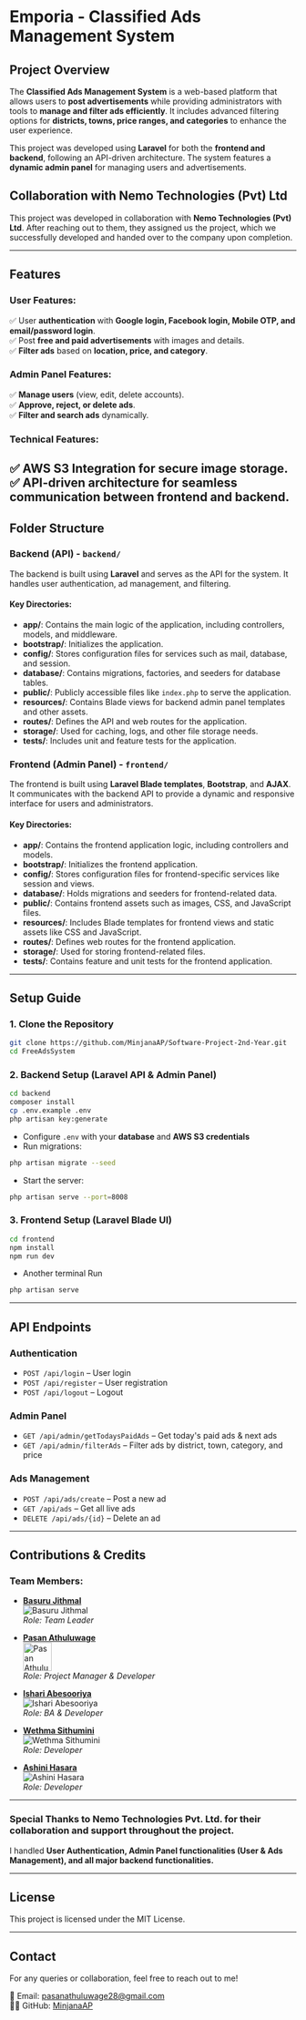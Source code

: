 # **Emporia - Classified Ads Management System**

## **Project Overview**
The **Classified Ads Management System** is a web-based platform that allows users to **post advertisements** while providing administrators with tools to **manage and filter ads efficiently**. It includes advanced filtering options for **districts, towns, price ranges, and categories** to enhance the user experience.

This project was developed using **Laravel** for both the **frontend and backend**, following an API-driven architecture. The system features a **dynamic admin panel** for managing users and advertisements.

## **Collaboration with Nemo Technologies (Pvt) Ltd**
This project was developed in collaboration with **Nemo Technologies (Pvt) Ltd**. After reaching out to them, they assigned us the project, which we successfully developed and handed over to the company upon completion.

---

## **Features**
### **User Features:**
✅ User **authentication** with **Google login, Facebook login, Mobile OTP, and email/password login**.  
✅ Post **free and paid advertisements** with images and details.  
✅ **Filter ads** based on **location, price, and category**.  

### **Admin Panel Features:**
✅ **Manage users** (view, edit, delete accounts).  
✅ **Approve, reject, or delete ads**.  
✅ **Filter and search ads** dynamically.  

### **Technical Features:**
✅ **AWS S3 Integration** for secure image storage.  
✅ **API-driven** architecture for **seamless communication** between frontend and backend.  
---

## Folder Structure

### Backend (API) - `backend/`
The backend is built using **Laravel** and serves as the API for the system. It handles user authentication, ad management, and filtering.

#### Key Directories:
- **app/**: Contains the main logic of the application, including controllers, models, and middleware.
- **bootstrap/**: Initializes the application.
- **config/**: Stores configuration files for services such as mail, database, and session.
- **database/**: Contains migrations, factories, and seeders for database tables.
- **public/**: Publicly accessible files like `index.php` to serve the application.
- **resources/**: Contains Blade views for backend admin panel templates and other assets.
- **routes/**: Defines the API and web routes for the application.
- **storage/**: Used for caching, logs, and other file storage needs.
- **tests/**: Includes unit and feature tests for the application.

### Frontend (Admin Panel) - `frontend/`
The frontend is built using **Laravel Blade templates**, **Bootstrap**, and **AJAX**. It communicates with the backend API to provide a dynamic and responsive interface for users and administrators.

#### Key Directories:
- **app/**: Contains the frontend application logic, including controllers and models.
- **bootstrap/**: Initializes the frontend application.
- **config/**: Stores configuration files for frontend-specific services like session and views.
- **database/**: Holds migrations and seeders for frontend-related data.
- **public/**: Contains frontend assets such as images, CSS, and JavaScript files.
- **resources/**: Includes Blade templates for frontend views and static assets like CSS and JavaScript.
- **routes/**: Defines web routes for the frontend application.
- **storage/**: Used for storing frontend-related files.
- **tests/**: Contains feature and unit tests for the frontend application.

---

## Setup Guide
### **1. Clone the Repository**
```sh
git clone https://github.com/MinjanaAP/Software-Project-2nd-Year.git
cd FreeAdsSystem
```

### **2. Backend Setup (Laravel API & Admin Panel)**
```sh
cd backend
composer install
cp .env.example .env
php artisan key:generate
```

- Configure `.env` with your **database** and **AWS S3 credentials**
- Run migrations:
```sh
php artisan migrate --seed
```
- Start the server:
```sh
php artisan serve --port=8008
```

### **3. Frontend Setup (Laravel Blade UI)**
```sh
cd frontend
npm install
npm run dev
```
- Another terminal Run
```sh
php artisan serve
```
---

## API Endpoints
### **Authentication**
- `POST /api/login` – User login
- `POST /api/register` – User registration
- `POST /api/logout` – Logout

### **Admin Panel**
- `GET /api/admin/getTodaysPaidAds` – Get today's paid ads & next ads
- `GET /api/admin/filterAds` – Filter ads by district, town, category, and price

### **Ads Management**
- `POST /api/ads/create` – Post a new ad
- `GET /api/ads` – Get all live ads
- `DELETE /api/ads/{id}` – Delete an ad

---

## Contributions & Credits

### Team Members:

- [**Basuru Jithmal**](https://github.com/basurujithmal)  
  ![Basuru Jithmal](https://avatars.githubusercontent.com/u/username?v=4)  
  _Role: Team Leader_

- [**Pasan Athuluwage**](https://github.com/MinjanaAP)  
  <img src="https://github.com/MinjanaAP.png" alt="Pasan Athuluwage" width="50" height="50" style="border-radius: 50;">  
  _Role: Project Manager & Developer_

- [**Ishari Abesooriya**](https://github.com/ishariabesooriya)  
  ![Ishari Abesooriya](https://avatars.githubusercontent.com/u/username?v=4)  
  _Role: BA & Developer_

- [**Wethma Sithumini**](https://github.com/wethmasithumini)  
  ![Wethma Sithumini](https://avatars.githubusercontent.com/u/username?v=4)  
  _Role: Developer_

- [**Ashini Hasara**](https://github.com/ashinihasara)  
  ![Ashini Hasara](https://avatars.githubusercontent.com/u/username?v=4)  
  _Role: Developer_

---

### Special Thanks to **Nemo Technologies Pvt. Ltd.** for their collaboration and support throughout the project.


I handled **User Authentication, Admin Panel functionalities (User & Ads Management), and all major backend functionalities.**

---

## License
This project is licensed under the MIT License.

---

## Contact
For any queries or collaboration, feel free to reach out to me!

📧 Email: pasanathuluwage28@gmail.com  
👨‍💻 GitHub: [MinjanaAP](https://github.com/MinjanaAP)

